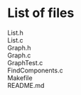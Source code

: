 # List of files

List.h\
List.c\
Graph.h\
Graph.c\
GraphTest.c\
FindComponents.c\
Makefile\
README.md